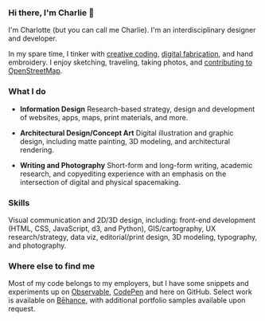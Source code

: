 ### Hi there, I'm Charlie 👋

I'm Charlotte (but you can call me Charlie). I'm an interdisciplinary designer and developer. 

In my spare time, I tinker with [creative coding](https://codepen.io/sinclarius/), [digital fabrication](https://www.behance.net/gallery/34916753/Waves-I-(2015)), and hand embroidery. I enjoy sketching, traveling, taking photos, and [contributing to OpenStreetMap](https://www.openstreetmap.org/user/sinclarius).

### What I do
- **Information Design**
  Research-based strategy, design and development of websites, apps, maps, print materials, and more.

- **Architectural Design/Concept Art**
  Digital illustration and graphic design, including matte painting, 3D modeling, and architectural rendering.

- **Writing and Photography**
  Short-form and long-form writing, academic research, and copyediting experience with an emphasis on the intersection of digital and physical spacemaking.

### Skills
Visual communication and 2D/3D design, including: front-end development (HTML, CSS, JavaScript, d3, and Python), GIS/cartography, UX research/strategy, data viz, editorial/print design, 3D modeling, typography, and photography.

### Where else to find me
Most of my code belongs to my employers, but I have some snippets and experiments up on [Observable](https://observablehq.com/@sinclarius), [CodePen](https://codepen.io/sinclarius/) and here on GitHub. Select work is available on [Bēhance](https://www.behance.net/sinclarius), with additional portfolio samples available upon request.

<!--
**sinclarius/sinclarius** is a ✨ _special_ ✨ repository because its `README.md` (this file) appears on your GitHub profile.

Here are some ideas to get you started:

- 🔭 I’m currently working on ...
- 🌱 I’m currently learning ...
- 👯 I’m looking to collaborate on ...
- 🤔 I’m looking for help with ...
- 💬 Ask me about ...
- 📫 How to reach me: ...
- 😄 Pronouns: ...
- ⚡ Fun fact: ...
-->
